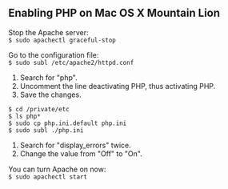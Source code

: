 ## Enabling PHP on Mac OS X Mountain Lion

Stop the Apache server:<br />
`$ sudo apachectl graceful-stop`

Go to the configuration file:<br />
`$ sudo subl /etc/apache2/httpd.conf`

1. Search for "php".
2. Uncomment the line deactivating PHP, thus activating PHP.
3. Save the changes.

`$ cd /private/etc`<br />
`$ ls php*`<br />
`$ sudo cp php.ini.default php.ini`<br />
`$ sudo subl ./php.ini`

1. Search for "display_errors" twice.
2. Change the value from "Off" to "On".

You can turn Apache on now:<br />
`$ sudo apachectl start`